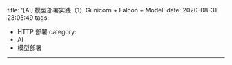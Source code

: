 title: '[AI] 模型部署实践（1）Gunicorn + Falcon + Model'
date: 2020-08-31 23:05:49
tags:
  - HTTP 部署
category: 
  - AI
  - 模型部署
---

